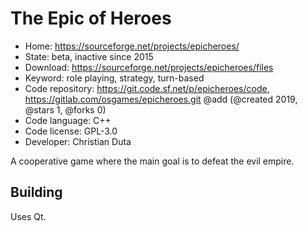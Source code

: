 # The Epic of Heroes

- Home: https://sourceforge.net/projects/epicheroes/
- State: beta, inactive since 2015
- Download: https://sourceforge.net/projects/epicheroes/files
- Keyword: role playing, strategy, turn-based
- Code repository: https://git.code.sf.net/p/epicheroes/code, https://gitlab.com/osgames/epicheroes.git @add (@created 2019, @stars 1, @forks 0)
- Code language: C++
- Code license: GPL-3.0
- Developer: Christian Duta

A cooperative game where the main goal is to defeat the evil empire.

## Building

Uses Qt.
